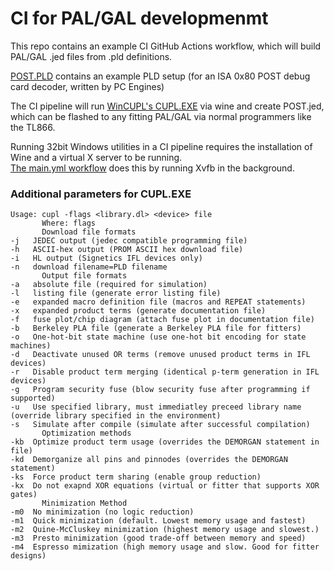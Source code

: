 CI for PAL/GAL developmenmt
====================================

This repo contains an example CI GitHub Actions workflow,
which will build PAL/GAL .jed files from .pld definitions.  
  
[POST.PLD](https://github.com/Manawyrm/PAL-GAL-CI/blob/main/POST.PLD) contains an example PLD setup (for an ISA 0x80 POST debug card decoder, written by PC Engines)  
  
The CI pipeline will run [WinCUPL's CUPL.EXE](https://github.com/Manawyrm/PAL-GAL-CI/tree/main/toolchain) via wine and create POST.jed, which can be flashed to any fitting PAL/GAL via normal programmers like the TL866.  

Running 32bit Windows utilities in a CI pipeline requires the installation of Wine and a virtual X server to be running.  
[The main.yml workflow](https://github.com/Manawyrm/PAL-GAL-CI/blob/main/.github/workflows/main.yml) does this by running Xvfb in the background. 

### Additional parameters for CUPL.EXE

```
Usage: cupl -flags <library.dl> <device> file
       Where: flags
       Download file formats
-j   JEDEC output (jedec compatible programming file)
-h   ASCII-hex output (PROM ASCII hex download file)
-i   HL output (Signetics IFL devices only)
-n   download filename=PLD filename
       Output file formats
-a   absolute file (required for simulation)
-l   listing file (generate error listing file)
-e   expanded macro definition file (macros and REPEAT statements)
-x   expanded product terms (generate documentation file)
-f   fuse plot/chip diagram (attach fuse plot in documentation file)
-b   Berkeley PLA file (generate a Berkeley PLA file for fitters)
-o   One-hot-bit state machine (use one-hot bit encoding for state machines)
-d   Deactivate unused OR terms (remove unused product terms in IFL devices)
-r   Disable product term merging (identical p-term generation in IFL devices)
-g   Program security fuse (blow security fuse after programming if supported)
-u   Use specified library, must immediatley preceed library name (override library specified in the environment)
-s   Simulate after compile (simulate after successful compilation)
       Optimization methods
-kb  Optimize product term usage (overrides the DEMORGAN statement in file)
-kd  Demorganize all pins and pinnodes (overrides the DEMORGAN statement)
-ks  Force product term sharing (enable group reduction)
-kx  Do not exapnd XOR equations (virtual or fitter that supports XOR gates)
       Minimization Method
-m0  No minimization (no logic reduction)
-m1  Quick minimization (default. Lowest memory usage and fastest)
-m2  Quine-McCluskey minimization (highest memory usage and slowest.)
-m3  Presto minimization (good trade-off between memory and speed)
-m4  Espresso mimization (high memory usage and slow. Good for fitter designs)
```